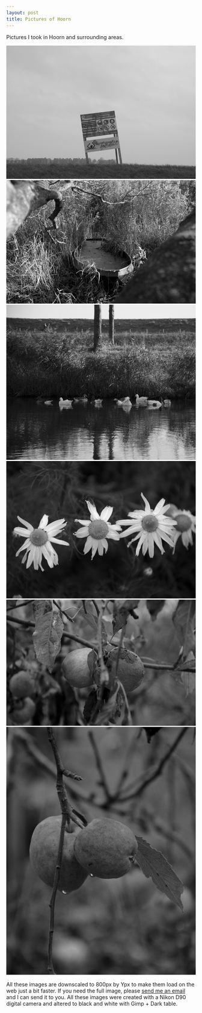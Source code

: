 ```yaml
---
layout: post
title: Pictures of Hoorn
---
```


Pictures I took in Hoorn and surrounding areas.

![sign](/img/2/1.jpg)
![boat](/img/2/2.jpg)
![geese](/img/2/3.jpg)
![flowers](/img/2/4.jpg)
![apples](/img/2/5.jpg)
![apples2](/img/2/6.jpg)

All these images are downscaled to 800px by Ypx to make them load on the web just a bit faster. If you need the full image, please [send me an email](/about) and I can send it to you. All these images were created with a Nikon D90 digital camera and altered to black and white with Gimp + Dark table.
